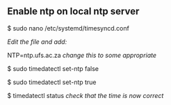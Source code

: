 ## Enable ntp on local ntp server
$ sudo nano /etc/systemd/timesyncd.conf

*Edit the file and add:*

NTP=ntp.ufs.ac.za  *change this to some appropriate*


$ sudo timedatectl set-ntp false

$ sudo timedatectl set-ntp true

$ timedatectl status *check that the time is now correct*
